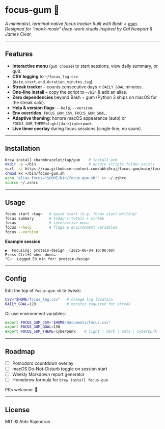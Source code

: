 # focus-gum 🧠

*A minimalist, terminal-native focus tracker built with Bash + [gum](https://github.com/charmbracelet/gum).  
Designed for “monk-mode” deep-work rituals inspired by Cal Newport & James Clear.*

---

## Features
- **Interactive menu** (`gum choose`) to start sessions, view daily summary, or quit.
- **CSV logging** to `~/focus_log.csv`  (`date,start,end,duration_minutes,tag`).
- **Streak tracker** – counts consecutive days ≥ `DAILY_GOAL` minutes.
- **One-line install** – copy the script to `~/bin` & add an alias.
- **Zero dependencies** beyond Bash + gum (Python 3 ships on macOS for the streak calc).
- **Help & version flags**: `--help`, `--version`.
- **Env overrides**: `FOCUS_GUM_CSV`, `FOCUS_GUM_GOAL`.
- **Adaptive theming**: honors macOS appearance (auto) or `FOCUS_GUM_THEME=light|dark|cyberpunk`.
- **Live timer overlay** during focus sessions (single-line, no spam).

---

## Installation

```bash
brew install charmbracelet/tap/gum    # install gum
mkdir -p ~/bin                        # ensure scripts folder exists
curl -sL https://raw.githubusercontent.com/abhi0raj/focus-gum/main/focus-gum.sh -o ~/bin/focus-gum.sh
chmod +x ~/bin/focus-gum.sh
echo 'alias focus="$HOME/bin/focus-gum.sh"' >> ~/.zshrc
source ~/.zshrc
```

---

## Usage

```bash
focus start <tag>   # quick start (e.g. focus start writing)
focus summary       # today’s totals + streak
focus               # interactive menu
focus --help        # flags & environment variables
focus --version
```

**Example session**

```text
▶️  Focusing: protein-design  (2025-06-04 10:00:00)
Press Ctrl+C when done…
^C✅  Logged 50 min for: protein-design
```

---

## Config

Edit the top of `focus-gum.sh` to tweak:

```bash
CSV="$HOME/focus_log.csv"   # change log location
DAILY_GOAL=120              # minutes required for streak
```

Or use environment variables:

```bash
export FOCUS_GUM_CSV="$HOME/Documents/focus.csv"
export FOCUS_GUM_GOAL=150
export FOCUS_GUM_THEME=cyberpunk    # light | dark | auto | cyberpunk
```

---

## Roadmap

- [ ] Pomodoro countdown overlay
- [ ] macOS Do-Not-Disturb toggle on session start
- [ ] Weekly Markdown report generator
- [ ] Homebrew formula for `brew install focus-gum`

PRs welcome. 🎉

---

## License
MIT © Abhi Rajendran
